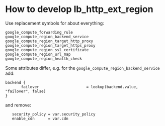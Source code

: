 # How to develop lb_http_ext_region

Use replacement symbols for about everything: 

```
google_compute_forwarding_rule
google_compute_region_backend_service
google_compute_region_target_http_proxy
google_compute_region_target_https_proxy
google_compute_region_ssl_certificate
google_compute_region_url_map
google_compute_region_health_check
```

Some attributes differ, e.g. for the `google_compute_region_backend_service` add:
```
backend {
       failover                     = lookup(backend.value, "failover", false)
}
```

and remove:

```
   security_policy = var.security_policy
   enable_cdn      = var.cdn
```
